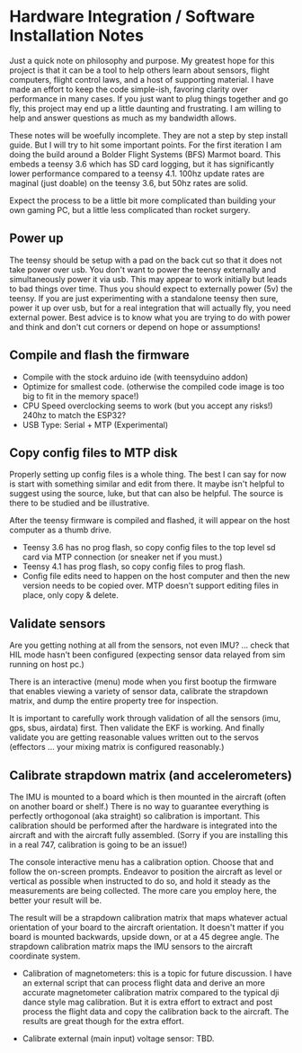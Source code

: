 # Hardware Integration / Software Installation Notes

Just a quick note on philosophy and purpose.  My greatest hope for this project
is that it can be a tool to help others learn about sensors, flight computers,
flight control laws, and a host of supporting material.  I have made an effort
to keep the code simple-ish, favoring clarity over performance in many cases. If
you just want to plug things together and go fly, this project may end up a
little daunting and frustrating.  I am willing to help and answer questions as
much as my bandwidth allows.

These notes will be woefully incomplete.  They are not a step by step install
guide.  But I will try to hit some important points.  For the first iteration I
am doing the build around a Bolder Flight Systems (BFS) Marmot board.  This
embeds a teensy 3.6 which has SD card logging, but it has significantly lower
performance compared to a teensy 4.1.  100hz update rates are maginal (just
doable) on the teensy 3.6, but 50hz rates are solid.

Expect the process to be a little bit more complicated than building your own
gaming PC, but a little less complicated than rocket surgery.

## Power up

The teensy should be setup with a pad on the back cut so that it does not take
power over usb.  You don't want to power the teensy externally and
simultaneously power it via usb.  This may appear to work initially but leads to
bad things over time.  Thus you should expect to externally power (5v) the
teensy. If you are just experimenting with a standalone teensy then sure, power
it up over usb, but for a real integration that will actually fly, you need
external power.  Best advice is to know what you are trying to do with power and
think and don't cut corners or depend on hope or assumptions!

## Compile and flash the firmware

* Compile with the stock arduino ide (with teensyduino addon)
* Optimize for smallest code. (otherwise the compiled code image is too big to
  fit in the memory space!)
* CPU Speed overclocking seems to work (but you accept any risks!)  240hz to
  match the ESP32?
* USB Type: Serial + MTP (Experimental)

## Copy config files to MTP disk

Properly setting up config files is a whole thing.  The best I can say for now
is start with something similar and edit from there.  It maybe isn't helpful to
suggest using the source, luke, but that can also be helpful.  The source is
there to be studied and be illustrative.

After the teensy firmware is compiled and flashed, it will appear on the host
computer as a thumb drive.

* Teensy 3.6 has no prog flash, so copy config files to the top level sd card
  via MTP connection (or sneaker net if you must.)
* Teensy 4.1 has prog flash, so copy config files to prog flash.
* Config file edits need to happen on the host computer and then the new version
  needs to be copied over.  MTP doesn't support editing files in place, only
  copy & delete.

## Validate sensors

Are you getting nothing at all from the sensors, not even IMU? ... check that
HIL mode hasn't been configured (expecting sensor data relayed from sim running
on host pc.)

There is an interactive (menu) mode when you first bootup the firmware that
enables viewing a variety of sensor data, calibrate the strapdown matrix, and
dump the entire property tree for inspection.

It is important to carefully work through validation of all the sensors (imu,
gps, sbus, airdata) first.  Then validate the EKF is working.  And finally
validate you are getting reasonable values written out to the servos (effectors
... your mixing matrix is configured reasonably.)

## Calibrate strapdown matrix (and accelerometers)

The IMU is mounted to a board which is then mounted in the aircraft (often on
another board or shelf.)  There is no way to guarantee everything is perfectly
orthogonoal (aka straight) so calibration is important.  This calibration should
be performed after the hardware is integrated into the aircraft and with the
aircraft fully assembled.  (Sorry if you are installing this in a real 747,
calibration is going to be an issue!)

The console interactive menu has a calibration option.  Choose that and follow
the on-screen prompts.  Endeavor to position the aircraft as level or vertical
as possible when instructed to do so, and hold it steady as the measurements are
being collected.  The more care you employ here, the better your result will be.

The result will be a strapdown calibration matrix that maps whatever actual
orientation of your board to the aircraft orientation.  It doesn't matter if you
board is mounted backwards, upside down, or at a 45 degree angle.  The strapdown
calibration matrix maps the IMU sensors to the aircraft coordinate system.

* Calibration of magnetometers: this is a topic for future discussion.  I have
  an external script that can process flight data and derive an more accurate
  magnetometer calibration matrix compared to the typical dji dance style mag
  calibration.  But it is extra effort to extract and post process the flight
  data and copy the calibration back to the aircraft.  The results are great
  though for the extra effort.

* Calibrate external (main input) voltage sensor: TBD.